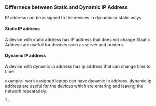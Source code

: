 ### Differnece between Static and Dynamic IP Address

IP address can be assigned to the devices in dynamic or static ways
#### Static IP address
A device with static address  has IP address that does not change
Staatic Address are usefull for devices such as server and printers

#### Dynamic IP address
A device with dynamic ip address has ip address that can change time to time    

example- work assigned laptop can have dynamic ip address.
dynamic ip address are useful for the devices which are entering and leaving the network repeatadely.


    1.